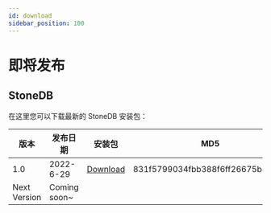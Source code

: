 ```yaml
---
id: download
sidebar_position: 100
---
```


# 即将发布

## StoneDB

在这里您可以下载最新的 StoneDB 安装包：

| 版本 | 发布日期 | 安装包 | MD5 |
| --- | --- | --- | --- |
| 1.0 | 2022-6-29 | [Download](https://static.stoneatom.com/stonedb-ce-5.6-v1.0.0.el7.x86_64.tar.gz) | 831f5799034fbb388f6ff26675b7951e |
| Next Version | Coming soon~  | |

